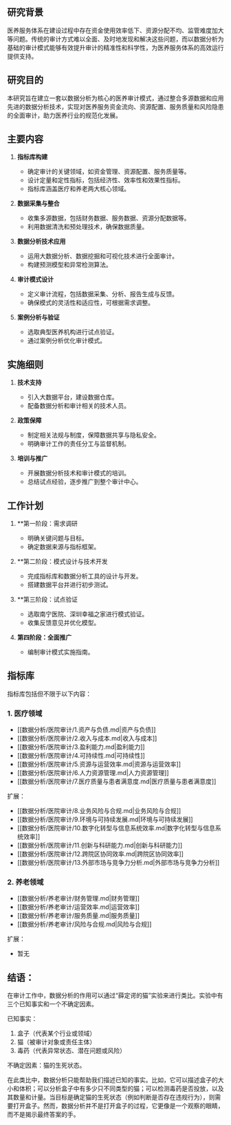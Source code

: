 ## 研究背景

医养服务体系在建设过程中存在资金使用效率低下、资源分配不均、监管难度加大等问题。传统的审计方式难以全面、及时地发现和解决这些问题，而以数据分析为基础的审计模式能够有效提升审计的精准性和科学性，为医养服务体系的高效运行提供支持。

## 研究目的

本研究旨在建立一套以数据分析为核心的医养审计模式，通过整合多源数据和应用先进的数据分析技术，实现对医养服务资金流向、资源配置、服务质量和风险隐患的全面审计，助力医养行业的规范化发展。

## 主要内容

1. **指标库构建**
    - 确定审计的关键领域，如资金管理、资源配置、服务质量等。
    - 设计定量和定性指标，包括经济性、效率性和效果性指标。
    - 指标库涵盖医疗和养老两大核心领域。
        
2. **数据采集与整合**
    - 收集多源数据，包括财务数据、服务数据、资源分配数据等。
    - 利用数据清洗和预处理技术，确保数据质量。
        
3. **数据分析技术应用**
    - 运用大数据分析、数据挖掘和可视化技术进行全面审计。
    - 构建预测模型和异常检测算法。
        
4. **审计模式设计**
    - 定义审计流程，包括数据采集、分析、报告生成与反馈。
    - 确保模式的灵活性和适应性，可根据需求调整。
        
5. **案例分析与验证**
    - 选取典型医养机构进行试点验证。
    - 通过案例分析优化审计模式。
        

## 实施细则

1. **技术支持**
    - 引入大数据平台，建设数据仓库。
    - 配备数据分析和审计相关的技术人员。
        
2. **政策保障**
    - 制定相关法规与制度，保障数据共享与隐私安全。
    - 明确审计工作的责任分工与监督机制。
        
3. **培训与推广**
    - 开展数据分析技术和审计模式的培训。
    - 总结试点经验，逐步推广到整个审计中心。
        

## 工作计划

1. **第一阶段：需求调研
    - 明确关键问题与目标。
    - 确定数据来源与指标框架。
        
2. **第二阶段：模式设计与技术开发
    - 完成指标库和数据分析工具的设计与开发。
    - 搭建数据平台并进行初步测试。
        
3. **第三阶段：试点验证
    - 选取南宁医院、深圳幸福之家进行模式验证。
    - 收集反馈意见并优化模型。
        
4. **第四阶段：全面推广**
    - 编制审计模式实施指南。

## 指标库

指标库包括但不限于以下内容：

### 1. 医疗领域
- [[数据分析/医院审计/1.资产与负债.md|资产与负债]]
- [[数据分析/医院审计/2.收入与成本.md|收入与成本]]
- [[数据分析/医院审计/3.盈利能力.md|盈利能力]]
- [[数据分析/医院审计/4.可持续性.md|可持续性]]
- [[数据分析/医院审计/5.资源与运营效率.md|资源与运营效率]]
- [[数据分析/医院审计/6.人力资源管理.md|人力资源管理]]
- [[数据分析/医院审计/7.医疗质量与患者满意度.md|医疗质量与患者满意度]]

扩展：
- [[数据分析/医院审计/8.业务风险与合规.md|业务风险与合规]]
- [[数据分析/医院审计/9.环境与可持续发展.md|环境与可持续发展]]
- [[数据分析/医院审计/10.数字化转型与信息系统效率.md|数字化转型与信息系统效率]]
- [[数据分析/医院审计/11.创新与科研能力.md|创新与科研能力]]
- [[数据分析/医院审计/12.跨院区协同效率.md|跨院区协同效率]]
- [[数据分析/医院审计/13.外部市场与竞争力分析.md|外部市场与竞争力分析]]

### 2. 养老领域
- [[数据分析/养老审计/财务管理.md|财务管理]]
- [[数据分析/养老审计/运营效率.md|运营效率]]
- [[数据分析/养老审计/服务质量.md|服务质量]]
- [[数据分析/养老审计/风险与合规.md|风险与合规]]

扩展：
- 暂无

## 结语：

在审计工作中，数据分析的作用可以通过“薛定谔的猫”实验来进行类比。实验中有三个已知事实和一个不确定因素。

已知事实：
1. 盒子（代表某个行业或领域）
2. 猫（被审计对象或责任主体）
3. 毒药（代表异常状态、潜在问题或风险）

不确定因素：猫的生死状态。

在此类比中，数据分析只能帮助我们描述已知的事实。比如，它可以描述盒子的大小和体积；可以分析盒子中有多少只不同类型的猫；可以检测毒药是否投放，以及其数量和计量。当目标是确定猫的生死状态（例如判断是否存在违规行为），则需要打开盒子。然而，数据分析并不是打开盒子的过程，它更像是一个观察的眼睛，而不是揭示最终答案的手。